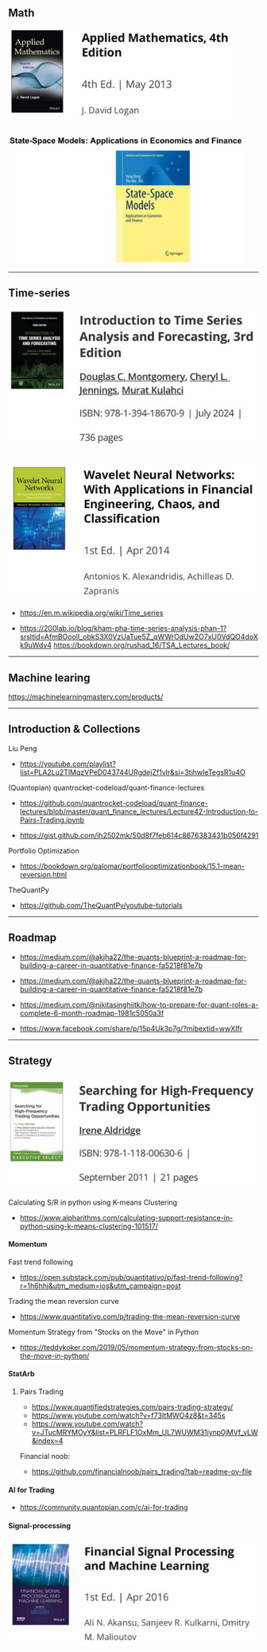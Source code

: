 ## Math

![alt text](UsefulLink_img/image-1.png)

![alt text](UsefulLink_img/image-5.png)

---

## Time-series

![alt text](UsefulLink_img/image.png)

![alt text](UsefulLink_img/image-4.png)
---
- https://en.m.wikipedia.org/wiki/Time_series

- https://200lab.io/blog/kham-pha-time-series-analysis-phan-1?srsltid=AfmBOoolI_obkS3X0VzUaTue5Z_qWWrOdUw2O7xU0VdQO4doXk9uWdv4
https://bookdown.org/rushad_16/TSA_Lectures_book/
---

## Machine learing

https://machinelearningmastery.com/products/

---

## Introduction & Collections

Liu Peng

- https://youtube.com/playlist?list=PLA2Lu2TlMqzVPeD043744URgdejZf1vlr&si=3tjhwIeTegsR1u4O

(Quantopian) quantrocket-codeload/quant-finance-lectures 

- https://github.com/quantrocket-codeload/quant-finance-lectures/blob/master/quant_finance_lectures/Lecture42-Introduction-to-Pairs-Trading.ipynb

- https://gist.github.com/ih2502mk/50d8f7feb614c8676383431b056f4291

Portfolio Optimization

- https://bookdown.org/palomar/portfoliooptimizationbook/15.1-mean-reversion.html

TheQuantPy

- https://github.com/TheQuantPy/youtube-tutorials

---

## Roadmap

- https://medium.com/@akjha22/the-quants-blueprint-a-roadmap-for-building-a-career-in-quantitative-finance-fa5218f81e7b

- https://medium.com/@akjha22/the-quants-blueprint-a-roadmap-for-building-a-career-in-quantitative-finance-fa5218f81e7b

- https://medium.com/@nikitasinghiitk/how-to-prepare-for-quant-roles-a-complete-6-month-roadmap-1981c5050a3f

- https://www.facebook.com/share/p/15p4Uk3p7g/?mibextid=wwXIfr

---

## Strategy

![alt text](UsefulLink_img/image-2.png)

Calculating S/R in python using K-means Clustering

- https://www.alpharithms.com/calculating-support-resistance-in-python-using-k-means-clustering-101517/

#### Momentum

Fast trend following

- https://open.substack.com/pub/quantitativo/p/fast-trend-following?r=1h6hhj&utm_medium=ios&utm_campaign=post

Trading the mean reversion curve

- https://www.quantitativo.com/p/trading-the-mean-reversion-curve

Momentum Strategy from "Stocks on the Move" in Python

- https://teddykoker.com/2019/05/momentum-strategy-from-stocks-on-the-move-in-python/

#### StatArb
1. Pairs Trading
    - https://www.quantifiedstrategies.com/pairs-trading-strategy/
    - https://www.youtube.com/watch?v=f73ItMWO4z8&t=345s
    - https://www.youtube.com/watch?v=JTucMRYMOyY&list=PLRFLF1OxMm_UL7WUWM31iynp0jMVf_vLW&index=4

    Financial noob:
    - https://github.com/financialnoob/pairs_trading?tab=readme-ov-file
    

#### AI for Trading

- https://community.quantopian.com/c/ai-for-trading

#### Signal-processing

![alt text](UsefulLink_img/image-3.png)
